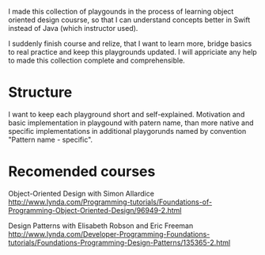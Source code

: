 I made this collection of playgounds in the process of learning object oriented design cousrse, so that I can understand concepts better in Swift instead of Java (which instructor used).

I suddenly finish course and relize, that I want to learn more, bridge basics to real practice and keep this playgrounds updated. I will appriciate any help to made this collection complete and comprehensible.


# Structure

I want to keep each playground short and self-explained. Motivation and basic implementation in playgound with patern name, than more native and specific implementations in additional playgorunds named by convention "Pattern name - specific". 


# Recomended courses

Object-Oriented Design with Simon Allardice
http://www.lynda.com/Programming-tutorials/Foundations-of-Programming-Object-Oriented-Design/96949-2.html

Design Patterns with Elisabeth Robson and Eric Freeman
http://www.lynda.com/Developer-Programming-Foundations-tutorials/Foundations-Programming-Design-Patterns/135365-2.html


